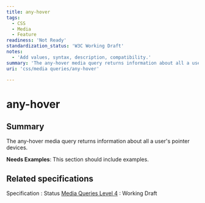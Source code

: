 ```yaml
---
title: any-hover
tags:
  - CSS
  - Media
  - Feature
readiness: 'Not Ready'
standardization_status: 'W3C Working Draft'
notes:
  - 'Add values, syntax, description, compatibility.'
summary: 'The any-hover media query returns information about all a user''s pointer devices.'
uri: 'css/media queries/any-hover'

---
```

# any-hover

## Summary

The any-hover media query returns information about all a user's pointer devices.

**Needs Examples**: This section should include examples.

## Related specifications

Specification
:   Status
[Media Queries Level 4](http://www.w3.org/TR/mediaqueries-4/)
:   Working Draft

